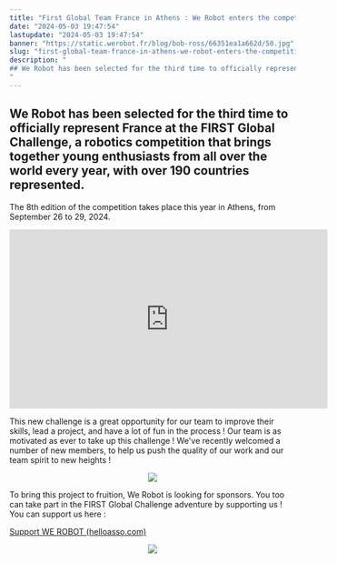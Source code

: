 ```yaml
---
title: "First Global Team France in Athens : We Robot enters the competition! "
date: "2024-05-03 19:47:54"
lastupdate: "2024-05-03 19:47:54"
banner: "https://static.werobot.fr/blog/bob-ross/66351ea1a662d/50.jpg"
slug: "first-global-team-france-in-athens-we-robot-enters-the-competition"
description: " 
## We Robot has been selected for the third time to officially represent France at the FIRST Global Challenge, a robotics competition that brings toge
"
---
```

## We Robot has been selected for the third time to officially represent France at the FIRST Global Challenge, a robotics competition that brings together young enthusiasts from all over the world every year, with over 190 countries represented. 

The 8th edition of the competition takes place this year in Athens, from September 26 to 29, 2024.


<center>
<iframe width="560" height="315" src="https://www.youtube.com/embed/MAF51J53uoE?si=M3jRboD9PUNYK6xH" title="YouTube video player" frameborder="0" allow="accelerometer; clipboard-write; encrypted-media; gyroscope; picture-in-picture; web-share" referrerpolicy="strict-origin-when-cross-origin" allowfullscreen></iframe>
</center>
 


This new challenge is a great opportunity for our team to improve their skills, lead a project, and have a lot of fun in the process ! Our team is as motivated as ever to take up this challenge ! We've recently welcomed a number of new members, to help us push the quality of our work and our team spirit to new heights !


<center>
<img src="https://static.werobot.fr/blog/bob-ross/654bc47831545/50.jpg">
</div>
</center>



To bring this project to fruition, We Robot is looking for sponsors. You too can take part in the FIRST Global Challenge adventure by supporting us ! You can support us here :
<!--hyperlien vers une page Web-->
<a href="https://www.helloasso.com/associations/we-robot/formulaires/1"
   title="support We Robot">  

Support WE ROBOT (helloasso.com)
</a>

<center>
<div style="width: 200px">
<img src="https://static.werobot.fr/blog/bob-ross/6509b99fa50d9/50.jpg">
</div>
</center>
    